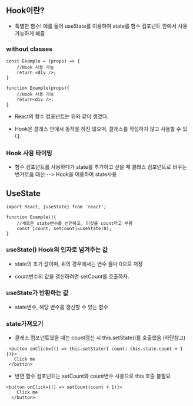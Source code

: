 ## **Hook이란?**
- 특별한 함수! 예를 들어 useState를 이용하여 state를 함수 컴포넌트 안에서 사용가능하게 해줌


### **without classes**


```
const Example = (props) => {
    //Hook 사용 가능
    return <div />;
}
```
```
function Example(props){
    //Hook 사용 가능
    return<div />;
}
```
- React의 함수 컴포넌트는 위와 같이 생겼다.

- Hook은 클래스 안에서 동작을 하진 않으며, 클래스를 작성하지 않고 사용할 수 있다.

### **Hook 사용 타이밍**
- 함수 컴포넌트를 사용하다가 state를 추가하고 싶을 때 클래스 컴포넌트로 바꾸는 번거로움 대신 --> Hook을 이용하여 state사용


## **UseState**


```
import React, {useState} from 'react';

function Example(){
    //새로운 state변수를 선언하고, 이것을 count라고 부름
    const [count, setCount]=useState(0);
}
```


### **useState() Hook의 인자로 넘겨주는 값**
 - state의 초기 값이며, 위의 경우에서는 변수 둘다 0으로 저장

 - count변수의 값을 갱신하려면 setCount를 호출하자.
 

### **useState가 반환하는 값**
 - state변수, 해당 변수를 갱신할 수 있는 함수

 ### **state가져오기**
 - 클래스 컴포넌트였을 때는 count갱신 시 this.setState()를 호출했음 (하단참고)
 ```
  <button onClick={() => this.setState({ count: this.state.count + 1 })}>
    Click me
  </button>
  ```
- 반면 함수 컴포넌트는 setCount와 count변수 사용으로 this 호출 불필요
```
<button onClick={() => setCount(count + 1)}>
    Click me
  </button>
```

